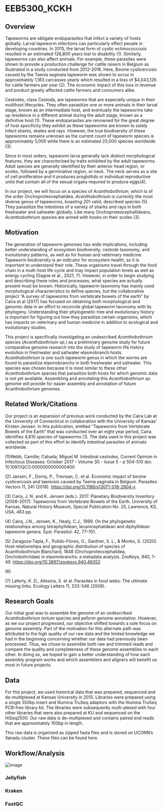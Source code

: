 # EEB5300_KCKH

## **Overview**
  
  Tapeworms are obligate endoparasites that infect a variety of hosts globally.  Larval tapeworm infections can particularly effect people in developing countries.  In 2015, the larval form of cystic echinococcosis resulted in an estimated 126,800 years lost to disability (1).  Similarly, tapeworms can also affect animals.  For example, these parasites were shown to provide a production challenge for cattle raisers in Belgium as illustrated in a study conducted from 2012-2016.  Here, Bovine cysticercosis caused by the Taenia saginata tapeworm was shown to occur in approximately 1,183 carcasses yearly which resulted in a loss of $4,043,126 for cattle farmers per year (2). The economic impact of this loss in revenue and product greatly affected cattle farmers and consumers alike.
  
  Cestodes, class Cestoda, are tapeworms that are especially unique in their multihost lifecycles. They often parasitize one or more animals in their larval stage, known as an intermediate host, and eventually the tapeworms take up residence in a different animal during the adult stage, known as a definitive host (1). These endoparasites are renowned for the great degree of host specificity they exhibit as these tapeworms are known to solely infect sharks, skates and rays. However, the true biodiversity of these tapeworms remains unknown as the current count of tapeworm species is approximately 5,000 while there is an estimated 20,000 species worldwide (3).  
  
  Since in most orders, tapeworm larva generally lack distinct morphological features, they are characterized by traits exhibited by the adult tapeworms.  Adult species are generally identified by their anterior head region, or scolex, followed by a germinative region, or neck. The neck serves as a site of cell proliferation and it produces proglottids or individual reproductive units that contain all of the sexual organs required to produce eggs(4).   

  In our project, we will focus on a species of _Acanthobothrium_, which is of the order Onchoproteocephalidea. _Acanthobothrium_ is currently the most diverse genus of tapeworms, boasting 201 valid, described species (5). They parasitize the intestines of a variety of sharks and rays in both freshwater and saltwater globally. Like many Onchoproteocephallideans, _Acanthobothrium_ species are armed with hooks on their scolex (3). 
  
## **Motivation**

  The generation of tapeworm genomes has wide implications, including better understanding of ecosystem biodiversity, cestode taxonomy, and evolutionary patterns, as well as for human and veterinary medicine. Tapeworm biodiversity is an indicator for ecosystem health, so it is important to understand their role. These organisms travel through the food chain in a multi-host life cycle and may impact population levels as well as energy cycling (Gagne et al., 2021; 7). However, in order to begin studying and describing these roles and processes, what  species are actually present must be known. Historically, tapeworm taxonomy has mainly used morphological characteristics to define species, but the collaborative project “A survey of tapeworms from vertebrate bowels of the earth” by Caira et al (2017) has focused on obtaining both morphological and genomic data in an effort to reconcile global tapeworm taxonomy with its phylogeny. Understanding their phylogenetic tree and evolutionary history is important for figuring out how they parasitize certain organisms, which has impacts on veterinary and human medicine in addition to ecological and evolutionary studies.
  
  This project is specifically investigating an undescribed _Acanthobothrium_ species (_Acanthobothrium sp.)_ as a preliminary genome study for future comparative genome research into the study of tapeworm life history evolution in freshwater and saltwater elasmobranch hosts. _Acanthobothrium_ is one such tapeworm genus in which the worms are found to parasitize elasmobranchs in both freshwater and saltwater. This species was chosen because it is most similar to these other _Acanthobothrium_ species that parasitize both hosts for which genomic data is not yet available. Assembling and annotating this _Acanthobothrium sp._ genome will provide for easier assembly and annotation of future Acanthobothrium genomes. 
  
 
## **Related Work/Citations**
Our project is an expansion of previous work conducted by the Caira Lab at the University of Connecticut in collaboration with the University of Kansas’ Kirsten Jensen.  In this publication, entitled “Tapeworms from Vertebrate Bowels of the Earth” that was conducted over an eight year period, Caira identifies 4,810 species of tapeworms [1].  The data used in this project was collected as part of this effort to identify intestinal parasites of animals worldwide. 

(1)Webb, Camille; Cabada, Miguel M. Intestinal cestodes, Current Opinion in Infectious Diseases: October 2017 - Volume 30 - Issue 5 - p 504-510
doi: 10.1097/QCO.0000000000000400

(2) Jansen, F., Dorny, P., Trevisan, C. et al. Economic impact of bovine cysticercosis and taeniosis caused by Taenia saginata in Belgium. Parasites Vectors 11, 241 (2018). https://doi.org/10.1186/s13071-018-2804-x


(3) Caira, J. N. and K. Jensen (eds.). 2017. Planetary Biodiversity Inventory (2008–2017): Tapeworms from Vertebrate Bowels of the Earth. University of Kansas, Natural History Museum, Special Publication No. 25, Lawrence, KS, USA, 463 pp.

(4) Caira, J.N., Jensen, K., Healy, C.J., 1999. On the phylogenetic relationships among
tetraphyllidean, lecanicephalidean and diphyllidean tapeworm genera. Syst.
Parasitol. 42, 77–151.

(5) Zaragoza-Tapia, F., Pulido-Flores, G., Gardner, S. L., & Monks, S. (2020). Host relationships and geographic distribution of species of Acanthobothrium Blanchard, 1848 (Onchoproteocephalidea, Onchobothriidae) in elasmobranchs: a metadata analysis. ZooKeys, 940, 1–49. https://doi.org/10.3897/zookeys.940.46352

(6)

(7) Laferty, K. D., Allesina, S. et al. Parasites in food webs: The ultimate missing links. Ecology Letters 11, 533-546 (2008).


## **Research Goals**
Our initial goal was to assemble the genome of an undescribed _Acanthobothrium tortum_ species and peform genome annotation.  However, as we our project progressed, our objective shifted towards a sole focus on genome assembly.  Part of the motivation for this alternate path was attributed to the high quality of our raw data and the limited knowledge we had in the beginning concerning whether our data had previously been processed.  Thus, we chose to assemble both raw and trimmed reads and compare the quality and completeness of these genome assemblies to each other.  In doing so, we hoped to gain a better understanding of how each assembly program works and which assemblers and aligners will benefit us most in future projects.
 
 
## **Data**
For this project, we used historical data that was prepared, sequenced and de-multiplexed at Kansas University in 2015.  Libraries were prepared using a single 350bp insert and Illumina TruSeq adaptors with the Illumina TruSeq PCR-free library kit.  The libraries were subsequently multi-plexed with four other libraries that were also prepared at KU and sequenced on the HiSeq2500.  Our raw data is de-multiplexed and contains paired end reads that are approximately 100bp in length.

This raw data is organized as zipped fasta files and is stored on UCONN’s Xanadu cluster.  These files can be found here.


## **Workflow/Analysis**
![image](https://user-images.githubusercontent.com/80171724/116919445-4403de80-ac1f-11eb-9790-a130c9ee7b15.png)

  ### **Jellyfish**
  
  ### **Kraken**
  
  ### **FastQC**


  
    
